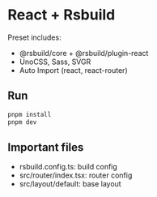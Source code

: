 # React + Rsbuild

Preset includes:

- @rsbuild/core + @rsbuild/plugin-react
- UnoCSS, Sass, SVGR
- Auto Import (react, react-router)

## Run

```bash
pnpm install
pnpm dev
```

## Important files

- rsbuild.config.ts: build config
- src/router/index.tsx: router config
- src/layout/default: base layout